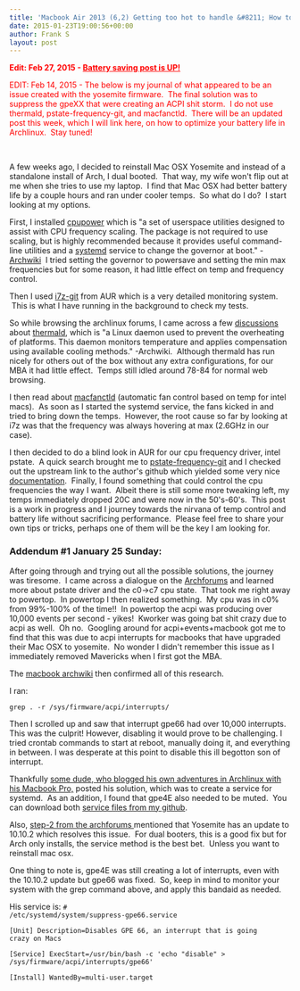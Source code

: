 ```yaml
---
title: 'Macbook Air 2013 (6,2) Getting too hot to handle &#8211; How to fix it (WIP)'
date: 2015-01-23T19:00:56+00:00
author: Frank S
layout: post
---
```

<span style="color: #ff0000;"><strong>Edit: Feb 27, 2015 - <a style="color: #ff0000;" href="http://frankshin.com/macbook-air-2013-62-better-battery-life-in-arch-linux/">Battery saving post is UP!</a></strong></span>

<span style="color: #ff0000;">EDIT: Feb 14, 2015 - The below is my journal of what appeared to be an issue created with the yosemite firmware.  The final solution was to suppress the gpeXX that were creating an ACPI shit storm.  I do not use thermald, pstate-frequency-git, and macfanctld.  There will be an updated post this week, which I will link here, on how to optimize your battery life in Archlinux.  Stay tuned!</span>

&nbsp;

A few weeks ago, I decided to reinstall Mac OSX Yosemite and instead of a standalone install of Arch, I dual booted.  That way, my wife won't flip out at me when she tries to use my laptop.  I find that Mac OSX had better battery life by a couple hours and ran under cooler temps.  So what do I do?  I start looking at my options.

First, I installed <a href="https://www.archlinux.org/packages/?name=cpupower">cpupower</a> which is "a set of userspace utilities designed to assist with CPU frequency scaling. The package is not required to use scaling, but is highly recommended because it provides useful command-line utilities and a <a title="Systemd" href="https://wiki.archlinux.org/index.php/Systemd">systemd</a> service to change the governor at boot." - <a href="https://wiki.archlinux.org/index.php/CPU_frequency_scaling#cpupower">Archwiki</a>  I tried setting the governor to powersave and setting the min max frequencies but for some reason, it had little effect on temp and frequency control.

Then I used <a href="https://aur.archlinux.org/packages/i7z-git/">i7z-git</a> from AUR which is a very detailed monitoring system.  This is what I have running in the background to check my tests.

So while browsing the archlinux forums, I came across a few <a href="https://bbs.archlinux.org/viewtopic.php?id=169525">discussions</a> about <a href="https://wiki.archlinux.org/index.php/CPU_frequency_scaling#thermald">thermald</a>, which is "a Linux daemon used to prevent the overheating of platforms. This daemon monitors temperature and applies compensation using available cooling methods." -Archwiki.  Although thermald has run nicely for others out of the box without any extra configurations, for our MBA it had little effect.  Temps still idled around 78-84 for normal web browsing.

I then read about <a href="https://aur.archlinux.org/packages/macfanctld-git/">macfanctld</a> (automatic fan control based on temp for intel macs).  As soon as I started the systemd service, the fans kicked in and tried to bring down the temps.  However, the root cause so far by looking at i7z was that the frequency was always hovering at max (2.6GHz in our case).

I then decided to do a blind look in AUR for our cpu frequency driver, intel pstate.  A quick search brought me to <a href="https://aur.archlinux.org/packages/pstate-frequency-git/">pstate-frequency-git</a> and I checked out the upstream link to the author's github which yielded some very nice <a href="https://github.com/pyamsoft/pstate-frequency">documentation</a>.  Finally, I found something that could control the cpu frequencies the way I want.  Albeit there is still some more tweaking left, my temps immediately dropped 20C and were now in the 50's-60's.  This post is a work in progress and I journey towards the nirvana of temp control and battery life without sacrificing performance.  Please feel free to share your own tips or tricks, perhaps one of them will be the key I am looking for.
<h3>Addendum #1 January 25 Sunday:</h3>
After going through and trying out all the possible solutions, the journey was tiresome.  I came across a dialogue on the <a href="https://bbs.archlinux.org/viewtopic.php?id=166623">Archforums</a> and learned more about pstate driver and the c0-&gt;c7 cpu state.  That took me right away to powertop.  In powertop I then realized something.  My cpu was in c0% from 99%-100% of the time!!  In powertop the acpi was producing over 10,000 events per second - yikes!  Kworker was going bat shit crazy due to acpi as well.  Oh no.  Googling around for acpi+events+macbook got me to find that this was due to acpi interrupts for macbooks that have upgraded their Mac OSX to yosemite.  No wonder I didn't remember this issue as I immediately removed Mavericks when I first got the MBA.

The <a href="https://wiki.archlinux.org/index.php/MacBook#kworker_using_high_CPU">macbook archwiki</a> then confirmed all of this research.

I ran:

<code>grep . -r /sys/firmware/acpi/interrupts/</code>

Then I scrolled up and saw that interrupt gpe66 had over 10,000 interrupts. This was the culprit! However, disabling it would prove to be challenging. I tried crontab commands to start at reboot, manually doing it, and everything in between. I was desperate at this point to disable this ill begotton son of interrupt.

Thankfully <a href="http://loicpefferkorn.net/2015/01/arch-linux-on-macbook-pro-retina-2014-with-dm-crypt-lvm-and-suspend-to-disk/">some dude, who blogged his own adventures in Archlinux with his Macbook Pro,</a> posted his solution, which was to create a service for systemd.  As an addition, I found that gpe4E also needed to be muted.  You can download both <a href="https://github.com/frank604/configs/tree/master/system">service files from my github</a>.

Also, <a href="https://bbs.archlinux.org/viewtopic.php?pid=1497798#p1497798">step-2 from the archforums </a>mentioned that Yosemite has an update to 10.10.2 which resolves this issue.  For dual booters, this is a good fix but for Arch only installs, the service method is the best bet.  Unless you want to reinstall mac osx.

One thing to note is, gpe4E was still creating a lot of interrupts, even with the 10.10.2 update but gpe66 was fixed.  So, keep in mind to monitor your system with the grep command above, and apply this bandaid as needed.

His service is:
<code># /etc/systemd/system/suppress-gpe66.service</code>

<code>[Unit]
Description=Disables GPE 66, an interrupt that is going crazy on Macs</code>

<code>[Service]
ExecStart=/usr/bin/bash -c 'echo "disable" &gt; /sys/firmware/acpi/interrupts/gpe66'</code>

<code>[Install]
WantedBy=multi-user.target</code>

&nbsp;
